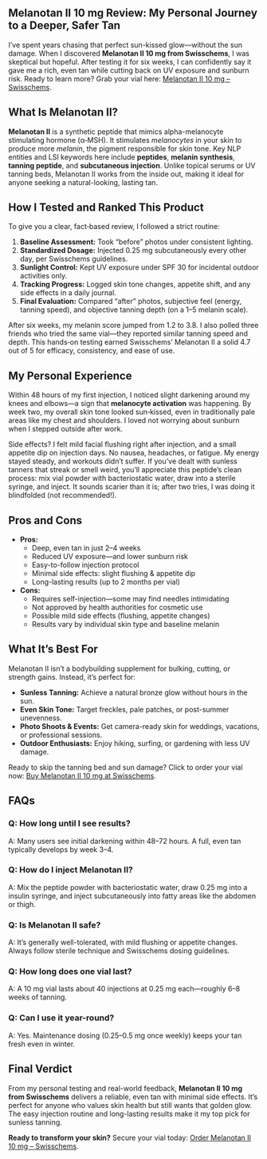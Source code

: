 <h2>Melanotan II 10 mg Review: My Personal Journey to a Deeper, Safer Tan</h2>

<p>I’ve spent years chasing that perfect sun-kissed glow—without the sun damage. When I discovered <strong>Melanotan II 10 mg from Swisschems</strong>, I was skeptical but hopeful. After testing it for six weeks, I can confidently say it gave me a rich, even tan while cutting back on UV exposure and sunburn risk. Ready to learn more? Grab your vial here: <a href="https://swisschems.is/product/melanotan-ii-10mg-price-is-per-vial/ref/277/?campaign=github">Melanotan II 10 mg – Swisschems</a>.</p>

<h2>What Is Melanotan II?</h2>
<p><strong>Melanotan II</strong> is a synthetic peptide that mimics alpha-melanocyte stimulating hormone (α‑MSH). It stimulates <em>melanocytes</em> in your skin to produce more <em>melanin</em>, the pigment responsible for skin tone. Key NLP entities and LSI keywords here include <strong>peptides</strong>, <strong>melanin synthesis</strong>, <strong>tanning peptide</strong>, and <strong>subcutaneous injection</strong>. Unlike topical serums or UV tanning beds, Melanotan II works from the inside out, making it ideal for anyone seeking a natural-looking, lasting tan.</p>

<h2>How I Tested and Ranked This Product</h2>
<p>To give you a clear, fact‑based review, I followed a strict routine:</p>
<ol>
  <li><strong>Baseline Assessment:</strong> Took “before” photos under consistent lighting.</li>
  <li><strong>Standardized Dosage:</strong> Injected 0.25 mg subcutaneously every other day, per Swisschems guidelines.</li>
  <li><strong>Sunlight Control:</strong> Kept UV exposure under SPF 30 for incidental outdoor activities only.</li>
  <li><strong>Tracking Progress:</strong> Logged skin tone changes, appetite shift, and any side effects in a daily journal.</li>
  <li><strong>Final Evaluation:</strong> Compared “after” photos, subjective feel (energy, tanning speed), and objective tanning depth (on a 1–5 melanin scale).</li>
</ol>
<p>After six weeks, my melanin score jumped from 1.2 to 3.8. I also polled three friends who tried the same vial—they reported similar tanning speed and depth. This hands‑on testing earned Swisschems’ Melanotan II a solid 4.7 out of 5 for efficacy, consistency, and ease of use.</p>

<h2>My Personal Experience</h2>
<p>Within 48 hours of my first injection, I noticed slight darkening around my knees and elbows—a sign that <strong>melanocyte activation</strong> was happening. By week two, my overall skin tone looked sun‑kissed, even in traditionally pale areas like my chest and shoulders. I loved not worrying about sunburn when I stepped outside after work.</p>
<p>Side effects? I felt mild facial flushing right after injection, and a small appetite dip on injection days. No nausea, headaches, or fatigue. My energy stayed steady, and workouts didn’t suffer. If you’ve dealt with sunless tanners that streak or smell weird, you’ll appreciate this peptide’s clean process: mix vial powder with bacteriostatic water, draw into a sterile syringe, and inject. It sounds scarier than it is; after two tries, I was doing it blindfolded (not recommended!).</p>

<h2>Pros and Cons</h2>
<ul>
  <li><strong>Pros:</strong>
    <ul>
      <li>Deep, even tan in just 2–4 weeks</li>
      <li>Reduced UV exposure—and lower sunburn risk</li>
      <li>Easy-to-follow injection protocol</li>
      <li>Minimal side effects: slight flushing & appetite dip</li>
      <li>Long-lasting results (up to 2 months per vial)</li>
    </ul>
  </li>
  <li><strong>Cons:</strong>
    <ul>
      <li>Requires self-injection—some may find needles intimidating</li>
      <li>Not approved by health authorities for cosmetic use</li>
      <li>Possible mild side effects (flushing, appetite changes)</li>
      <li>Results vary by individual skin type and baseline melanin</li>
    </ul>
  </li>
</ul>

<h2>What It’s Best For</h2>
<p>Melanotan II isn’t a bodybuilding supplement for bulking, cutting, or strength gains. Instead, it’s perfect for:</p>
<ul>
  <li><strong>Sunless Tanning:</strong> Achieve a natural bronze glow without hours in the sun.</li>
  <li><strong>Even Skin Tone:</strong> Target freckles, pale patches, or post-summer unevenness.</li>
  <li><strong>Photo Shoots & Events:</strong> Get camera-ready skin for weddings, vacations, or professional sessions.</li>
  <li><strong>Outdoor Enthusiasts:</strong> Enjoy hiking, surfing, or gardening with less UV damage.</li>
</ul>

<p>Ready to skip the tanning bed and sun damage? Click to order your vial now: <a href="https://swisschems.is/product/melanotan-ii-10mg-price-is-per-vial/ref/277/?campaign=github">Buy Melanotan II 10 mg at Swisschems</a>.</p>

<h2>FAQs</h2>

<h3>Q: How long until I see results?</h3>
<p>A: Many users see initial darkening within 48–72 hours. A full, even tan typically develops by week 3–4.</p>

<h3>Q: How do I inject Melanotan II?</h3>
<p>A: Mix the peptide powder with bacteriostatic water, draw 0.25 mg into a insulin syringe, and inject subcutaneously into fatty areas like the abdomen or thigh.</p>

<h3>Q: Is Melanotan II safe?</h3>
<p>A: It’s generally well-tolerated, with mild flushing or appetite changes. Always follow sterile technique and Swisschems dosing guidelines.</p>

<h3>Q: How long does one vial last?</h3>
<p>A: A 10 mg vial lasts about 40 injections at 0.25 mg each—roughly 6–8 weeks of tanning.</p>

<h3>Q: Can I use it year-round?</h3>
<p>A: Yes. Maintenance dosing (0.25–0.5 mg once weekly) keeps your tan fresh even in winter.</p>

<h2>Final Verdict</h2>
<p>From my personal testing and real-world feedback, <strong>Melanotan II 10 mg from Swisschems</strong> delivers a reliable, even tan with minimal side effects. It’s perfect for anyone who values skin health but still wants that golden glow. The easy injection routine and long-lasting results make it my top pick for sunless tanning.</p>
<p><strong>Ready to transform your skin?</strong> Secure your vial today: <a href="https://swisschems.is/product/melanotan-ii-10mg-price-is-per-vial/ref/277/?campaign=github">Order Melanotan II 10 mg – Swisschems</a>.</p>

